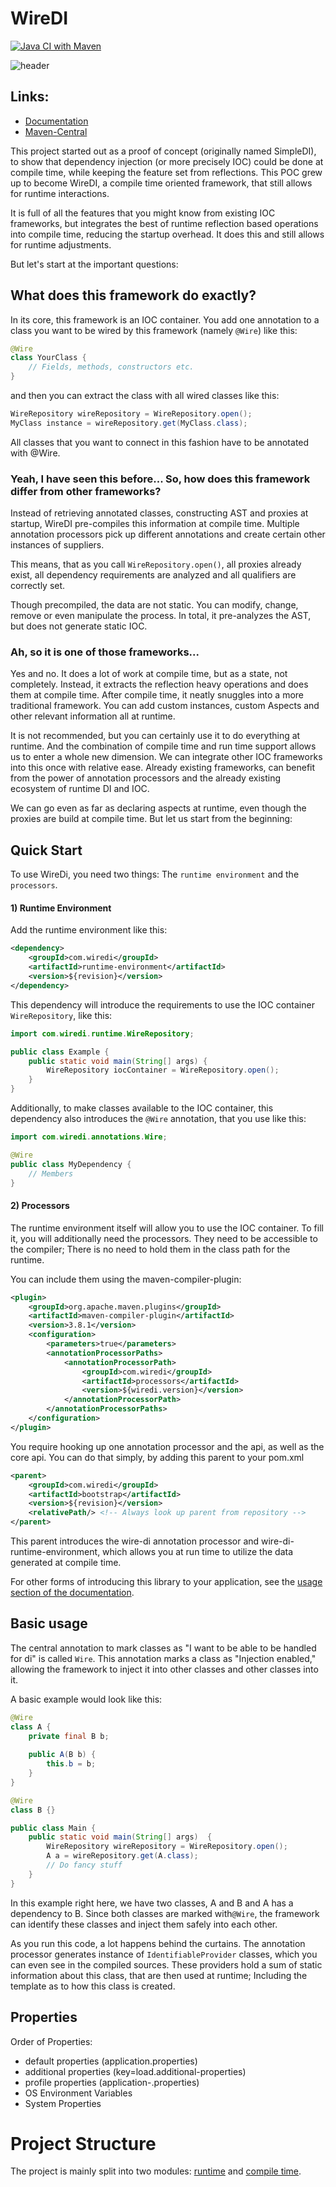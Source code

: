 # WireDI

[![Java CI with Maven](https://github.com/ThorbenKuck/WireDI/actions/workflows/maven.yml/badge.svg)](https://github.com/ThorbenKuck/WireDI/actions/workflows/maven.yml)

![header](.img/header.png)

## Links:

- [Documentation](https://docs.thorbenkuck.de/wiredi)
- [Maven-Central](https://repo1.maven.org/maven2/com/github/thorbenkuck/wire-di-bootstrap/)

This project started out as a proof of concept (originally named SimpleDI), to show that dependency injection (or more precisely IOC) could be done at compile time, while keeping the feature set from reflections.
This POC grew up to become WireDI, a compile time oriented framework, that still allows for runtime interactions.

It is full of all the features that you might know from existing IOC frameworks, but integrates the best of runtime
reflection based operations into compile time, reducing the startup overhead.
It does this and still allows for runtime adjustments.

But let's start at the important questions:

## What does this framework do exactly?

In its core, this framework is an IOC container.
You add one annotation to a class you want to be wired by this framework (namely `@Wire`) like this:

```java
@Wire
class YourClass {
    // Fields, methods, constructors etc.
}
```

and then you can extract the class with all wired classes like this:

```java
WireRepository wireRepository = WireRepository.open();
MyClass instance = wireRepository.get(MyClass.class);
```

All classes that you want to connect in this fashion have to be annotated with @Wire.

### Yeah, I have seen this before... So, how does this framework differ from other frameworks?

Instead of retrieving annotated classes, constructing AST and proxies at startup, WireDI pre-compiles this information
at compile time.
Multiple annotation processors pick up different annotations and create certain other instances of suppliers.

This means, that as you call `WireRepository.open()`, all proxies already exist, all dependency requirements are analyzed and all qualifiers are correctly set.

Though precompiled, the data are not static.
You can modify, change, remove or even manipulate the process.
In total, it pre-analyzes the AST, but does not generate static IOC.

### Ah, so it is one of those frameworks...

Yes and no.
It does a lot of work at compile time, but as a state, not completely.
Instead, it extracts the reflection heavy operations and does them at compile time.
After compile time, it neatly snuggles into a more traditional framework.
You can add custom instances, custom Aspects and other relevant information all at runtime.

It is not recommended, but you can certainly use it to do everything at runtime.
And the combination of compile time and run time support allows us to enter a whole new dimension.
We can integrate other IOC frameworks into this once with relative ease.
Already existing frameworks, can benefit from the power of annotation processors and the already existing ecosystem of
runtime DI and IOC.

We can go even as far as declaring aspects at runtime, even though the proxies are build at compile time.
But let us start from the beginning:

## Quick Start

To use WireDi, you need two things: The `runtime environment` and the `processors`.

#### 1) Runtime Environment

Add the runtime environment like this:

```xml
<dependency>
    <groupId>com.wiredi</groupId>
    <artifactId>runtime-environment</artifactId>
    <version>${revision}</version>
</dependency>
```

This dependency will introduce the requirements to use the IOC container `WireRepository`, like this:

```java
import com.wiredi.runtime.WireRepository;

public class Example {
    public static void main(String[] args) {
        WireRepository iocContainer = WireRepository.open();
    }
}
```

Additionally, to make classes available to the IOC container,
this dependency also introduces the `@Wire` annotation, that you use like this:

```java
import com.wiredi.annotations.Wire;

@Wire
public class MyDependency {
    // Members
}
```

#### 2) Processors

The runtime environment itself will allow you to use the IOC container.
To fill it, you will additionally need the processors.
They need to be accessible to the compiler; There is no need to hold them in the class path for the runtime.

You can include them using the maven-compiler-plugin:

```xml
<plugin>
    <groupId>org.apache.maven.plugins</groupId>
    <artifactId>maven-compiler-plugin</artifactId>
    <version>3.8.1</version>
    <configuration>
        <parameters>true</parameters>
        <annotationProcessorPaths>
            <annotationProcessorPath>
                <groupId>com.wiredi</groupId>
                <artifactId>processors</artifactId>
                <version>${wiredi.version}</version>
            </annotationProcessorPath>
        </annotationProcessorPaths>
    </configuration>
</plugin>
```

You require hooking up one annotation processor and the api, as well as the core api.
You can do that simply, by adding this parent to your pom.xml

```xml
<parent>
    <groupId>com.wiredi</groupId>
    <artifactId>bootstrap</artifactId>
    <version>${revision}</version>
    <relativePath/> <!-- Always look up parent from repository -->
</parent>
```

This parent introduces the wire-di annotation processor and wire-di-runtime-environment, which allows you at run time
to utilize the data generated at compile time.

For other forms of introducing this library to your application, see the [usage section of the documentation](https://docs.thorbenkuck.de/wiredi/#/usage/).

## Basic usage

The central annotation to mark classes as "I want to be able to be handled for di" is called `Wire`.
This annotation marks a class as "Injection enabled," allowing the framework to inject it into other classes and other
classes into it.

A basic example would look like this:

```java
@Wire
class A {
    private final B b;
    
    public A(B b) {
        this.b = b;
    }
}

@Wire
class B {}

public class Main {
    public static void main(String[] args)  {
        WireRepository wireRepository = WireRepository.open();
        A a = wireRepository.get(A.class);
        // Do fancy stuff
    }
}
```

In this example right here, we have two classes, A and B and A has a dependency to B.
Since both classes are marked with`@Wire`, the framework can identify these classes and inject them safely into each other.

As you run this code, a lot happens behind the curtains.
The annotation processor generates instance of `IdentifiableProvider` classes, which you can even see in the compiled sources.
These providers hold a sum of static information about this class, that are then used at runtime;
Including the template as to how this class is created.

## Properties

Order of Properties:

- default properties (application.properties)
- additional properties (key=load.additional-properties)
- profile properties (application-<profile>.properties)
- OS Environment Variables
- System Properties

# Project Structure

The project is mainly split into two modules: [runtime](runtime) and [compile time](compile-time).